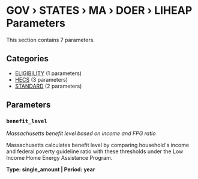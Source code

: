# GOV › STATES › MA › DOER › LIHEAP Parameters

This section contains 7 parameters.

## Categories

- [ELIGIBILITY](eligibility/index.md) (1 parameters)
- [HECS](hecs/index.md) (3 parameters)
- [STANDARD](standard/index.md) (2 parameters)

## Parameters

### `benefit_level`
*Massachusetts benefit level based on income and FPG ratio*

Massachusetts calculates benefit level by comparing household's income and federal poverty guideline ratio with these thresholds under the Low Income Home Energy Assistance Program.

**Type: single_amount | Period: year**

